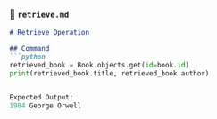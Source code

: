 ### 📄 `retrieve.md`
```markdown
# Retrieve Operation

## Command
```python
retrieved_book = Book.objects.get(id=book.id)
print(retrieved_book.title, retrieved_book.author)


Expected Output:
1984 George Orwell
